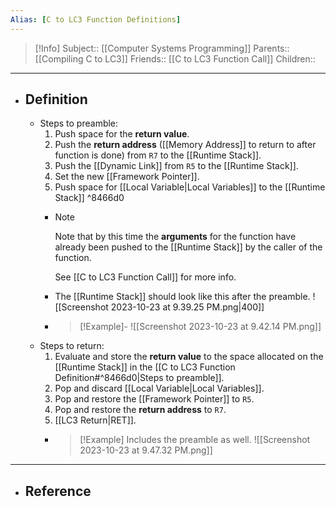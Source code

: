 ```yaml
---
Alias: [C to LC3 Function Definitions]
---
```

> [!Info]
> Subject:: [[Computer Systems Programming]]
> Parents:: [[Compiling C to LC3]]
> Friends:: [[C to LC3 Function Call]]
> Children:: 
---
- ## Definition
	- Steps to preamble:
		1. Push space for the **return value**.
		2. Push the **return address** ([[Memory Address]] to return to after function is done) from `R7` to the [[Runtime Stack]].
		3. Push the [[Dynamic Link]] from `R5` to the [[Runtime Stack]].
		4. Set the new [[Framework Pointer]].
		5. Push space for [[Local Variable|Local Variables]] to the [[Runtime Stack]]  ^8466d0
		- > [!Note]
		  > Note that by this time the **arguments** for the function have already been pushed to the [[Runtime Stack]] by the caller of the function.
		  > 
		  > See [[C to LC3 Function Call]] for more info.
		- The [[Runtime Stack]] should look like this after the preamble.
		  ![[Screenshot 2023-10-23 at 9.39.25 PM.png|400]]
		- > [!Example]-
		  > ![[Screenshot 2023-10-23 at 9.42.14 PM.png]]
	- Steps to return:
		1. Evaluate and store the **return value** to the space allocated on the [[Runtime Stack]] in the [[C to LC3 Function Definition#^8466d0|Steps to preamble]].
		2. Pop and discard [[Local Variable|Local Variables]].
		3. Pop and restore the [[Framework Pointer]] to `R5`.
		4. Pop and restore the **return address** to `R7`.
		5. [[LC3 Return|RET]].
		- > [!Example]
		  > Includes the preamble as well.
		  > ![[Screenshot 2023-10-23 at 9.47.32 PM.png]]
---
- ## Reference